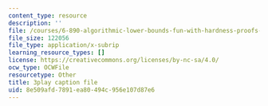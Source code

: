 ```yaml
---
content_type: resource
description: ''
file: /courses/6-890-algorithmic-lower-bounds-fun-with-hardness-proofs-fall-2014/8e509afd7891ea80494c956e107d87e6_28WhZvnvsAg.srt
file_size: 122056
file_type: application/x-subrip
learning_resource_types: []
license: https://creativecommons.org/licenses/by-nc-sa/4.0/
ocw_type: OCWFile
resourcetype: Other
title: 3play caption file
uid: 8e509afd-7891-ea80-494c-956e107d87e6
---
```

